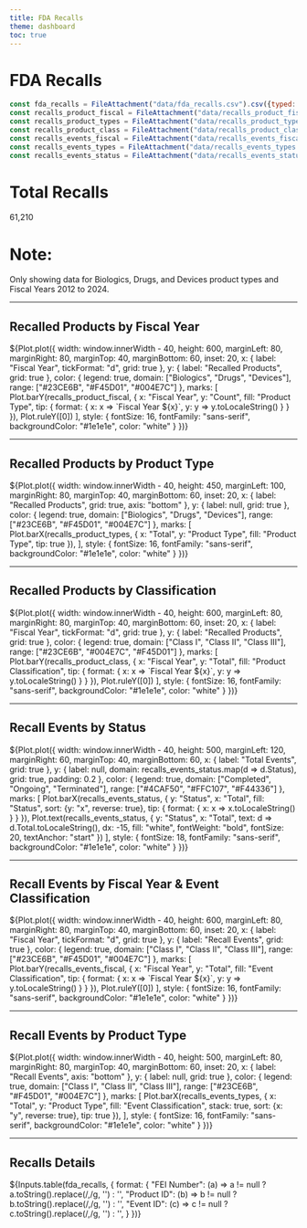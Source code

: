 ```yaml
---
title: FDA Recalls
theme: dashboard
toc: true
---
```


# FDA Recalls

<!-- Load and transform the data -->

```js
const fda_recalls = FileAttachment("data/fda_recalls.csv").csv({typed: true});
const recalls_product_fiscal = FileAttachment("data/recalls_product_fiscal.csv").csv({typed: true});
const recalls_product_types = FileAttachment("data/recalls_product_types.csv").csv({typed: true});
const recalls_product_class = FileAttachment("data/recalls_product_class.csv").csv({typed: true});
const recalls_events_fiscal = FileAttachment("data/recalls_events_fiscal.csv").csv({typed: true});
const recalls_events_types = FileAttachment("data/recalls_events_types.csv").csv({typed: true});
const recalls_events_status = FileAttachment("data/recalls_events_status.csv").csv({typed: true});
```

<div class="grid grid-cols-4">
  <div class="card"><h1>Total Recalls</h1>61,210</div>
  <div class="card">
    <h1>Note:</h1> Only showing data for Biologics, Drugs, and Devices product types and Fiscal Years 2012 to 2024.
  </div>
</div>

---

## Recalled Products by Fiscal Year

<div class="card">
  ${Plot.plot({
  width: window.innerWidth - 40,
  height: 600,
  marginLeft: 80,
  marginRight: 80,
  marginTop: 40,
  marginBottom: 60,
  inset: 20,
  x: {
    label: "Fiscal Year",
    tickFormat: "d",
    grid: true
  },
  y: {
    label: "Recalled Products",
    grid: true
  },
  color: {
    legend: true,
    domain: ["Biologics", "Drugs", "Devices"],
    range: ["#23CE6B", "#F45D01", "#004E7C"]
  },
  marks: [
    Plot.barY(recalls_product_fiscal, {
      x: "Fiscal Year", 
      y: "Count", 
      fill: "Product Type", 
      tip: {
        format: {
          x: x => `Fiscal Year ${x}`,
          y: y => y.toLocaleString()
        }
      }
    }),
    Plot.ruleY([0])
  ],
  style: {
    fontSize: 16,
    fontFamily: "sans-serif",
    backgroundColor: "#1e1e1e",
    color: "white"
  }
})}
</div>

---

## Recalled Products by Product Type

<div class="card">
  ${Plot.plot({
  width: window.innerWidth - 40,
  height: 450,
  marginLeft: 100,
  marginRight: 80,
  marginTop: 40,
  marginBottom: 60,
  inset: 20,
  x: {
    label: "Recalled Products",
    grid: true,
    axis: "bottom"
  },
  y: {
    label: null,
    grid: true
  },
  color: {
    legend: true,
    domain: ["Biologics", "Drugs", "Devices"],
    range: ["#23CE6B", "#F45D01", "#004E7C"]
  },
  marks: [
    Plot.barX(recalls_product_types, {
      x: "Total", 
      y: "Product Type", 
      fill: "Product Type", 
      tip: true
    }),
  ],
  style: {
    fontSize: 16,
    fontFamily: "sans-serif",
    backgroundColor: "#1e1e1e",
    color: "white"
  }
})}
</div>

---

## Recalled Products by Classification

<div class="card">
  ${Plot.plot({
  width: window.innerWidth - 40,
  height: 600,
  marginLeft: 80,
  marginRight: 80,
  marginTop: 40,
  marginBottom: 60,
  inset: 20,
  x: {
    label: "Fiscal Year",
    tickFormat: "d",
    grid: true
  },
  y: {
    label: "Recalled Products",
    grid: true
  },
  color: {
    legend: true,
    domain: ["Class I", "Class II", "Class III"],
    range: ["#23CE6B", "#004E7C", "#F45D01"]
  },
  marks: [
    Plot.barY(recalls_product_class, {
      x: "Fiscal Year", 
      y: "Total", 
      fill: "Product Classification", 
      tip: {
        format: {
          x: x => `Fiscal Year ${x}`,
          y: y => y.toLocaleString()
        }
      }
    }),
    Plot.ruleY([0])
  ],
  style: {
    fontSize: 16,
    fontFamily: "sans-serif",
    backgroundColor: "#1e1e1e",
    color: "white"
  }
})}
</div>

---

## Recall Events by Status

<div class="card">
  ${Plot.plot({
    width: window.innerWidth - 40,
    height: 500,
    marginLeft: 120,
    marginRight: 60,
    marginTop: 40,
    marginBottom: 60,
    x: {
      label: "Total Events",
      grid: true
    },
    y: {
      label: null,
      domain: recalls_events_status.map(d => d.Status),
      grid: true,
      padding: 0.2
    },
    color: {
      legend: true,
      domain: ["Completed", "Ongoing", "Terminated"],
      range: ["#4CAF50", "#FFC107", "#F44336"]
    },
    marks: [
      Plot.barX(recalls_events_status, {
        y: "Status",
        x: "Total",
        fill: "Status",
        sort: {y: "x", reverse: true},
        tip: {
          format: {
            x: x => x.toLocaleString()
          }
        }
      }),
      Plot.text(recalls_events_status, {
        y: "Status",
        x: "Total",
        text: d => d.Total.toLocaleString(),
        dx: -15,
        fill: "white",
        fontWeight: "bold",
        fontSize: 20,
        textAnchor: "start"
      })
    ],
    style: {
      fontSize: 18,
      fontFamily: "sans-serif",
      backgroundColor: "#1e1e1e",
      color: "white"
    }
  })}
</div>

---

## Recall Events by Fiscal Year & Event Classification

<div class="card">
  ${Plot.plot({
  width: window.innerWidth - 40,
  height: 600,
  marginLeft: 80,
  marginRight: 80,
  marginTop: 40,
  marginBottom: 60,
  inset: 20,
  x: {
    label: "Fiscal Year",
    tickFormat: "d",
    grid: true
  },
  y: {
    label: "Recall Events",
    grid: true
  },
  color: {
    legend: true,
    domain: ["Class I", "Class II", "Class III"],
    range: ["#23CE6B", "#F45D01", "#004E7C"]
  },
  marks: [
    Plot.barY(recalls_events_fiscal, {
      x: "Fiscal Year", 
      y: "Total", 
      fill: "Event Classification", 
      tip: {
        format: {
          x: x => `Fiscal Year ${x}`,
          y: y => y.toLocaleString()
        }
      }
    }),
    Plot.ruleY([0])
  ],
  style: {
    fontSize: 16,
    fontFamily: "sans-serif",
    backgroundColor: "#1e1e1e",
    color: "white"
  }
})}
</div>

---

## Recall Events by Product Type

<div class="card">
  ${Plot.plot({
  width: window.innerWidth - 40,
  height: 500,
  marginLeft: 80,
  marginRight: 80,
  marginTop: 40,
  marginBottom: 60,
  inset: 20,
  x: {
    label: "Recall Events",
    axis: "bottom"
  },
  y: {
    label: null,
    grid: true
  },
  color: {
    legend: true,
    domain: ["Class I", "Class II", "Class III"],
    range: ["#23CE6B", "#F45D01", "#004E7C"]
  },
  marks: [
    Plot.barX(recalls_events_types, {
      x: "Total", 
      y: "Product Type", 
      fill: "Event Classification",
      stack: true,
      sort: {x: "y", reverse: true},
      tip: true
    }),
  ],
  style: {
    fontSize: 16,
    fontFamily: "sans-serif",
    backgroundColor: "#1e1e1e",
    color: "white"
  }
})}
</div>

---

## Recalls Details
<div class="card">
  ${Inputs.table(fda_recalls, {
    format: {
      "FEI Number": (a) => a != null ? a.toString().replace(/,/g, '') : '',
      "Product ID": (b) => b != null ? b.toString().replace(/,/g, '') : '',
      "Event ID": (c) => c != null ? c.toString().replace(/,/g, '') : '',
    }
  })}
</div>


